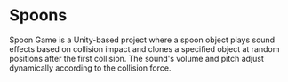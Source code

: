 # Spoons
 Spoon Game is a Unity-based project where a spoon object plays sound effects based on collision impact and clones a specified object at random positions after the first collision. The sound's volume and pitch adjust dynamically according to the collision force.
